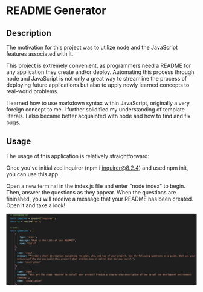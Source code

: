 # README Generator

## Description

The motivation for this project was to utilize node and the JavaScript features associated with it.

This project is extremely convenient, as programmers need a README for any application they create and/or deploy. Automating this process through node and JavaScript is not only a great way to streamline the process of deploying future applications but also to apply newly learned concepts to real-world problems.

I learned how to use markdown syntax within JavaScript, originally a very foreign concept to me. I further solidified my understanding of template literals. I also became better acquainted with node and how to find and fix bugs.  


## Usage

The usage of this application is relatively straightforward:

Once you've initialized inquirer (npm i inquirer@8.2.4) and used npm init, you can use this app. 

Open a new terminal in the index.js file and enter "node index" to begin. Then, answer the questions as they appear. When the questions are fininshed, you will receive a message that your README has been created. Open it and take a look!

![README code snippet](readme.png)